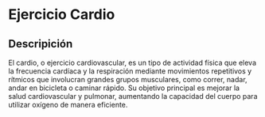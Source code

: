 # Ejercicio Cardio

## Descripición
El cardio, o ejercicio cardiovascular, es un tipo de actividad física que eleva la frecuencia cardíaca y la respiración mediante movimientos repetitivos y rítmicos que involucran grandes grupos musculares, como correr, nadar, andar en bicicleta o caminar rápido. Su objetivo principal es mejorar la salud cardiovascular y pulmonar, aumentando la capacidad del cuerpo para utilizar oxígeno de manera eficiente.


